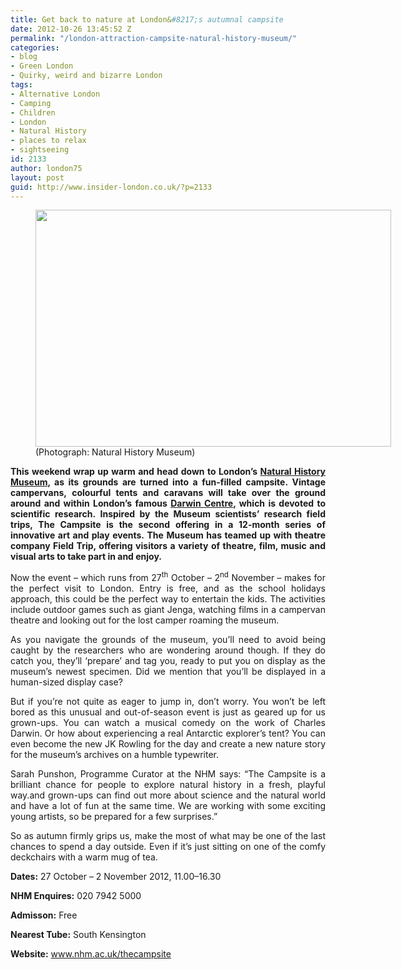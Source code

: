 ```yaml
---
title: Get back to nature at London&#8217;s autumnal campsite
date: 2012-10-26 13:45:52 Z
permalink: "/london-attraction-campsite-natural-history-museum/"
categories:
- blog
- Green London
- Quirky, weird and bizarre London
tags:
- Alternative London
- Camping
- Children
- London
- Natural History
- places to relax
- sightseeing
id: 2133
author: london75
layout: post
guid: http://www.insider-london.co.uk/?p=2133
---
```


<figure id="attachment_2137" style="width: 569px" class="wp-caption alignnone"><img class="size-full wp-image-2137" src="/wp-content/uploads/2012/10/London-Campsite-Natural-History-Museum1.jpg" alt="" width="569" height="379" /><figcaption class="wp-caption-text">(Photograph: Natural History Museum)</figcaption></figure> 

<p style="text-align: justify">
  <strong>This weekend wrap up warm and head down to London’s <a href="http://www.nhm.ac.uk/">Natural History Museum</a>, as its grounds are turned into a fun-filled campsite. Vintage campervans, colourful tents and caravans will take over the ground around and within London’s famous <a href="http://www.nhm.ac.uk/visit-us/darwin-centre-visitors/index.html">Darwin Centre</a>, which is devoted to scientific research. Inspired by the Museum scientists’ research field trips, The Campsite is the second offering in a 12-month series of innovative art and play events. The Museum has teamed up with theatre company Field Trip, offering visitors a variety of theatre, film, music and visual arts to take part in and enjoy.</strong>
</p>

<p style="text-align: justify">
  Now the event &#8211; which runs from 27<sup>th</sup> October – 2<sup>nd</sup> November &#8211; makes for the perfect visit to London. Entry is free, and as the school holidays approach, this could be the perfect way to entertain the kids. The activities include outdoor games such as giant Jenga, watching films in a campervan theatre and looking out for the lost camper roaming the museum.
</p>

<p style="text-align: justify">
  As you navigate the grounds of the museum, you’ll need to avoid being caught by the researchers who are wondering around though. If they do catch you, they’ll ‘prepare’ and tag you, ready to put you on display as the museum’s newest specimen. Did we mention that you’ll be displayed in a human-sized display case?
</p>

<p style="text-align: justify">
  But if you’re not quite as eager to jump in, don’t worry. You won’t be left bored as this unusual and out-of-season event is just as geared up for us grown-ups. You can watch a musical comedy on the work of Charles Darwin. Or how about experiencing a real Antarctic explorer’s tent? You can even become the new JK Rowling for the day and create a new nature story for the museum’s archives on a humble typewriter.
</p>

<p style="text-align: justify">
  Sarah Punshon, Programme Curator at the NHM says: “The Campsite is a brilliant chance for people to explore natural history in a fresh, playful way.and grown-ups can find out more about science and the natural world and have a lot of fun at the same time. We are working with some exciting young artists, so be prepared for a few surprises.”
</p>

<p style="text-align: justify">
  So as autumn firmly grips us, make the most of what may be one of the last chances to spend a day outside. Even if it&#8217;s just sitting on one of the comfy deckchairs with a warm mug of tea.
</p>

<p style="text-align: justify">
  <strong>Dates:</strong> 27 October – 2 November 2012, 11.00–16.30
</p>

<p style="text-align: justify">
  <strong>NHM Enquires:</strong> 020 7942 5000
</p>

<p style="text-align: justify">
  <strong>Admisson:</strong> Free
</p>

<p style="text-align: justify">
  <strong>Nearest Tube:</strong> South Kensington
</p>

<p style="text-align: justify">
  <strong>Website:</strong> <a href="http://www.nhm.ac.uk/thecampsite">www.nhm.ac.uk/thecampsite</a>
</p>